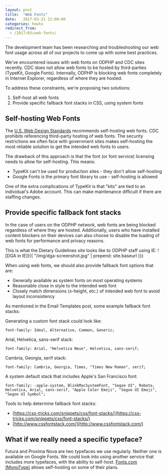 ```yaml
---
layout: post
title:  "Web Fonts"
date:   2017-03-21 12:00:00
categories: howto
redirect_from:
  - /2017/03/web-fonts/
---
```


The development team has been researching and troubleshooting our web font usage across all of our projects to come up with some best practices.

We've encountered issues with web fonts on ODPHP and CDC sites recently. CDC does not allow web fonts to be hosted by third-parties (TypeKit, Google Fonts). Internally, ODPHP is blocking web fonts completely in Internet Explorer, regardless of where they are hosted.

To address these constraints, we're proposing two solutions:

1. Self-host all web fonts
2. Provide specific fallback font stacks in CSS, using system fonts

## Self-hosting Web Fonts

The [U.S. Web Design Standards](https://standards.usa.gov/) recommends self-hosting web fonts. CDC prohibits referencing third-party hosting of web fonts. The security restrictions we often face with government sites makes self-hosting the most reliable solution to get the intended web fonts to users.

The drawback of this approach is that the font (or font service) licensing needs to allow for self-hosting. This means:

- TypeKit can't be used for production sites - they don't allow self-hosting
- Google Fonts is the primary font library to use - self-hosting is allowed

One of the extra complications of TypeKit is that "kits" are tied to an individual's Adobe account. This can make maintenance difficult if there are staffing changes.

## Provide specific fallback font stacks

In the case of users on the ODPHP network, web fonts are being blocked regardless of where they are hosted. Additionally, users who have installed content blockers on their devices can also choose to disable the loading of web fonts for performance and privacy reasons.

This is what the Dietary Guidelines site looks like to ODPHP staff using IE:
![DGA in IE]({{ "/img/dga-screenshot.jpg" | prepend: site.baseurl }})


When using web fonts, we should also provide fallback font options that are:

- Generally available as system fonts on most operating systems
- Reasonable close in style to the intended web font
- Closely match dimensions (x-height, etc.) of intended web font to avoid layout inconsistency

As mentioned in the Email Templates post, some example fallback font stacks:

Generating a custom font stack could look like:
```
font-family: Ideal, Alternative, Common, Generic;
```

Arial, Helvetica, sans-serif stack:
```
font-family: Arial, "Helvetica Neue", Helvetica, sans-serif;
```

Cambria, Georgia, serif stack:
```
font-family: Cambria, Georgia, Times, "Times New Roman", serif;
```

A system default stack that includes Apple's San Francisco font:
```
font-family: -apple-system, BlinkMacSystemFont, "Segoe UI", Roboto, Helvetica, Arial, sans-serif, "Apple Color Emoji", "Segoe UI Emoji", "Segoe UI Symbol";
```

Tools to help determine fallback font stacks:

- [https://css-tricks.com/snippets/css/font-stacks/](https://css-tricks.com/snippets/css/font-stacks/)
- [http://www.cssfontstack.com/](http://www.cssfontstack.com/)

## What if we really need a specific typeface?

Futura and Proxima Nova are two typefaces we use regularly. Neither one is available on Google Fonts. We could look into using another service that includes more typefaces, with the ability to self-host. [Fonts.com (MonoType)](https://www.fonts.com/web-fonts#webplans) allows self-hosting on some of their plans.
